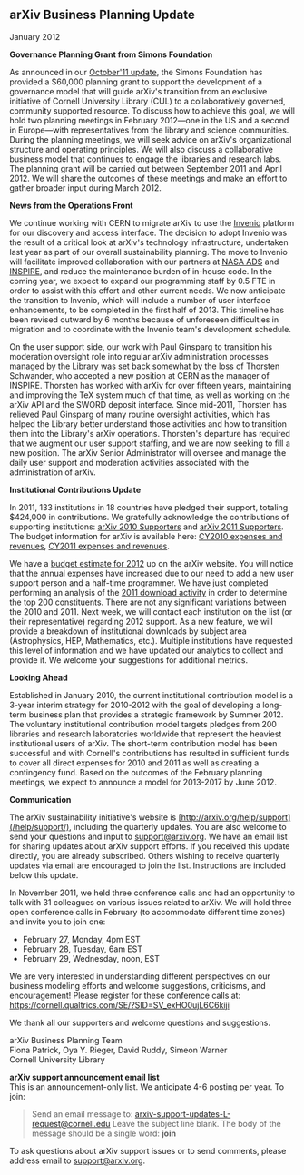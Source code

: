 arXiv Business Planning Update
------------------------------

January 2012

**Governance Planning Grant from Simons Foundation**

As announced in our [October'11
update](/help/support/arxiv_busplan_Oct2011), the Simons Foundation has
provided a $60,000 planning grant to support the development of a
governance model that will guide arXiv's transition from an exclusive
initiative of Cornell University Library (CUL) to a collaboratively
governed, community supported resource. To discuss how to achieve this
goal, we will hold two planning meetings in February 2012—one in the US
and a second in Europe—with representatives from the library and science
communities. During the planning meetings, we will seek advice on
arXiv's organizational structure and operating principles. We will also
discuss a collaborative business model that continues to engage the
libraries and research labs. The planning grant will be carried out
between September 2011 and April 2012. We will share the outcomes of
these meetings and make an effort to gather broader input during March
2012.

**News from the Operations Front**

We continue working with CERN to migrate arXiv to use the
[Invenio](http://invenio-software.org/) platform for our discovery and
access interface. The decision to adopt Invenio was the result of a
critical look at arXiv's technology infrastructure, undertaken last year
as part of our overall sustainability planning. The move to Invenio will
facilitate improved collaboration with our partners at [NASA
ADS](http://adswww.harvard.edu/) and [INSPIRE](http://inspirehep.net/),
and reduce the maintenance burden of in-house code. In the coming year,
we expect to expand our programming staff by 0.5 FTE in order to assist
with this effort and other current needs. We now anticipate the
transition to Invenio, which will include a number of user interface
enhancements, to be completed in the first half of 2013. This timeline
has been revised outward by 6 months because of unforeseen difficulties
in migration and to coordinate with the Invenio team's development
schedule.

On the user support side, our work with Paul Ginsparg to transition his
moderation oversight role into regular arXiv administration processes
managed by the Library was set back somewhat by the loss of Thorsten
Schwander, who accepted a new position at CERN as the manager of
INSPIRE. Thorsten has worked with arXiv for over fifteen years,
maintaining and improving the TeX system much of that time, as well as
working on the arXiv API and the SWORD deposit interface. Since
mid-2011, Thorsten has relieved Paul Ginsparg of many routine oversight
activities, which has helped the Library better understand those
activities and how to transition them into the Library's arXiv
operations. Thorsten's departure has required that we augment our user
support staffing, and we are now seeking to fill a new position. The
arXiv Senior Administrator will oversee and manage the daily user
support and moderation activities associated with the administration of
arXiv.

**Institutional Contributions Update**

In 2011, 133 institutions in 18 countries have pledged their support,
totaling $424,000 in contributions. We gratefully acknowledge the
contributions of supporting institutions: [arXiv 2010
Supporters](/help/support/2010_supporters) and [arXiv 2011
Supporters](/help/support/2011_supporters). The budget information for
arXiv is available here: [CY2010 expenses and
revenues](http://tinyurl.com/3wu56ur), [CY2011 expenses and
revenues](http://tinyurl.com/7qvkt4n).

We have a [budget estimate for 2012](/help/support/2012_budget) up on
the arXiv website. You will notice that the annual expenses have
increased due to our need to add a new user support person and a
half-time programmer. We have just completed performing an analysis of
the [2011 download activity](/help/support/2011_usage) in order to
determine the top 200 constituents. There are not any significant
variations between the 2010 and 2011. Next week, we will contact each
institution on the list (or their representative) regarding 2012
support. As a new feature, we will provide a breakdown of institutional
downloads by subject area (Astrophysics, HEP, Mathematics, etc.).
Multiple institutions have requested this level of information and we
have updated our analytics to collect and provide it. We welcome your
suggestions for additional metrics.

**Looking Ahead**

Established in January 2010, the current institutional contribution
model is a 3-year interim strategy for 2010-2012 with the goal of
developing a long-term business plan that provides a strategic framework
by Summer 2012. The voluntary institutional contribution model targets
pledges from 200 libraries and research laboratories worldwide that
represent the heaviest institutional users of arXiv. The short-term
contribution model has been successful and with Cornell's contributions
has resulted in sufficient funds to cover all direct expenses for 2010
and 2011 as well as creating a contingency fund. Based on the outcomes
of the February planning meetings, we expect to announce a model for
2013-2017 by June 2012.

**Communication**

The arXiv sustainability initiative's website is
[http://arxiv.org/help/support](/help/support/), including the quarterly
updates. You are also welcome to send your questions and input to
support@arxiv.org. We have an email list for sharing updates about
arXiv support efforts. If you received this update directly, you are
already subscribed. Others wishing to receive quarterly updates via
email are encouraged to join the list. Instructions are included below
this update.

In November 2011, we held three conference calls and had an opportunity
to talk with 31 colleagues on various issues related to arXiv. We will
hold three open conference calls in February (to accommodate different
time zones) and invite you to join one:

-   February 27, Monday, 4pm EST
-   February 28, Tuesday, 6am EST
-   February 29, Wednesday, noon, EST

We are very interested in understanding different perspectives on our
business modeling efforts and welcome suggestions, criticisms, and
encouragement! Please register for these conference calls at:
<https://cornell.qualtrics.com/SE/?SID=SV_exHO0ujL6C6kiji>

We thank all our supporters and welcome questions and suggestions.

arXiv Business Planning Team  
Fiona Patrick, Oya Y. Rieger, David Ruddy, Simeon Warner  
Cornell University Library

**arXiv support announcement email list**  
This is an announcement-only list. We anticipate 4-6 posting per year.
To join:

> Send an email message to:
> arxiv-support-updates-L-request@cornell.edu 
> Leave the subject line blank. The body of the message should be a
> single word: **join**

To ask questions about arXiv support issues or to send comments, please
address email to support@arxiv.org.
